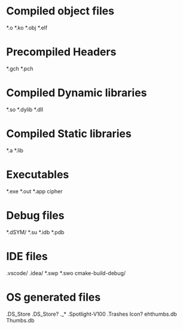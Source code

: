 # Compiled object files
*.o
*.ko
*.obj
*.elf

# Precompiled Headers
*.gch
*.pch

# Compiled Dynamic libraries
*.so
*.dylib
*.dll

# Compiled Static libraries
*.a
*.lib

# Executables
*.exe
*.out
*.app
cipher

# Debug files
*.dSYM/
*.su
*.idb
*.pdb

# IDE files
.vscode/
.idea/
*.swp
*.swo
cmake-build-debug/

# OS generated files
.DS_Store
.DS_Store?
._*
.Spotlight-V100
.Trashes
Icon?
ehthumbs.db
Thumbs.db
